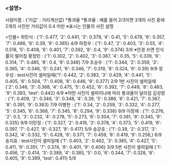 ### <설명> </br>
사람이름 : {'키값' : 거리계산값} *통과율
*통과율 : 예를 들어 2/3이면 3개의 사진 중에 2개의 사진만 거리값이 0.4 미만
※표시는 인물의 사진 설명

<인물>
최민식 : {'1': 0.477, '2': 0.441, '3': 0.379, '4': 0.41, '5': 0.478, '6': 0.357, '7': 0.486, '8': 0.39, '9': 0.385} 4/9
하정우 : {'1': 0.47, '2': 0.403, '3': 0.55, '4': 0.518, '5': 0.408, '6': 0.401, '7': 0.392, '8': 0.4, '9': 0.374} 3/9
※안경 쓰면 인식률이 떨어짐
황정민 : {'1': 0.302, '2': 0.402, '3': 0.387, '4': 0.35, '5': 0.339, '6': 0.314, '7': 0.485, '8': 0.4, '9': 0.348} 7/9
조승우 : {'1': 0.344, '2': 0.359, '3': 0.365, '4': 0.346, '5': 0.241, '6': 0.346, '7': 0.319, '8': 0.324, '9': 0.39} 9/9
정우성 : test사진이 셀피일때{'1': 0.442, '2': 0.383, '3': 0.429, '4': 0.441, '5': 0.405, '6': 0.504, '7': 0.408, '8': 0.446, '9': 0.377} 2/9
1번 사진이 셀피일때 {'2': 0.346, '3': 0.368, '4': 0.475, '5': 0.452, '6': 0.392, '7': 0.449, '8': 0.463, '9': 0.393, 'test': 0.442}
4/9
※어떤 사진이 셀피이냐에 따라 통과율이 달라짐
김성령 : {'1': 0.409, '2': 0.346, '3': 0.348, '4': 0.39, '5': 0.386, '6': 0.421, '7': 0.367, '8': 0.391, '9': 0.363} 7/9
이병헌 : {'1': 0.34, '2': 0.259, '3': 0.332, '4': 0.277, '5': 0.345, '6': 0.368, '7': 0.345, '8': 0.294, '9': 0.338} 9/9
이정재 : {'1': 0.276, '2': 0.3, '3': 0.232, '4': 0.278, '5': 0.273, '6': 0.304, '7': 0.381, '8': 0.345, '9': 0.335} 9/9
이민정 : {'1': 0.327, '2': 0.419, '3': 0.378, '4': 0.373, '5': 0.419, '6': 0.397, '7': 0.427, '8': 0.327, '9': 0.417} 5/9
송강호 : {'1': 0.39, '2': 0.317, '3': 0.342, '4': 0.332, '5': 0.428, '6': 0.371, '7': 0.459, '8': 0.419, '9': 0.256,} 6/9
송지효 : test사진이 셀피일때 {'1': 0.403, '2': 0.462, '3': 0.385, '4': 0.427, '5': 0.411, '6': 0.351, '7': 0.374, '8': 0.401, '9': 0.406} 3/9
5번 사진이 셀피일때 {'1': 0.456, '2': 0.414, '3': 0.389, '4': 0.385, '5': 0.0, '6': 0.344, '7': 0.328, '8': 0.405, '9': 0.399, 'test': 0.411} 5/9
